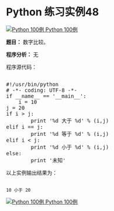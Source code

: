 Python 练习实例48
=============

 [![Python 100例](../images/up.gif)
 Python 100例](python-100-examples.html)


 **题目：** 数字比较。

 **程序分析：** 无

 程序源代码：

  <pre>

#!/usr/bin/python
# -*- coding: UTF-8 -*-
if __name__ == '__main__':
    i = 10
j = 20
if i > j:
        print '%d 大于 %d' % (i,j)
elif i == j:
        print '%d 等于 %d' % (i,j)
elif i < j:
        print '%d 小于 %d' % (i,j)
else:
        print '未知'
</pre>

  以上实例输出结果为：


```

10 小于 20

```

 [![Python 100例](../images/up.gif)
 Python 100例](python-100-examples.html)
